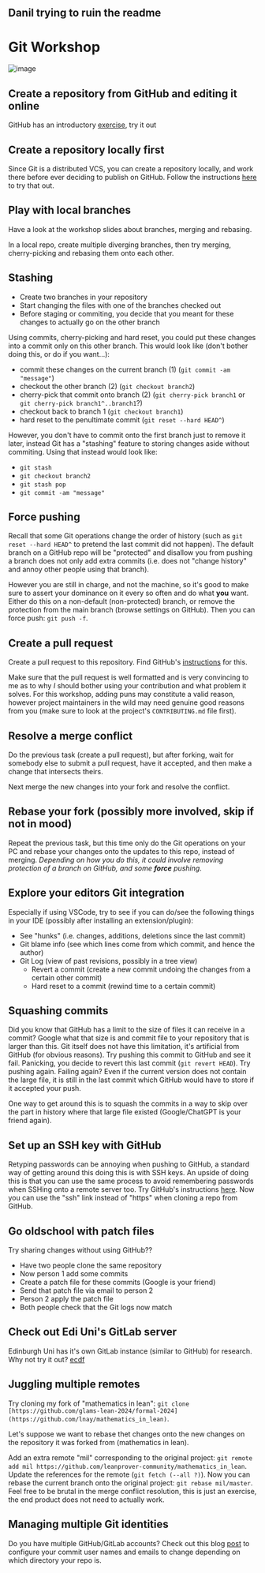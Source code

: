 ## Danil trying to ruin the readme
# Git Workshop

![image](https://github.com/Yaneda/workshop2-git/assets/109892610/493a3fd0-9a9f-4a8b-a5e0-b49a4907c6ca)

## Create a repository from GitHub and editing it online

GitHub has an introductory [exercise](https://docs.github.com/en/get-started/start-your-journey/hello-world), try it out

## Create a repository locally first

Since Git is a distributed VCS, you can create a repository locally, and work there before ever deciding to publish on GitHub.
Follow the instructions [here](local-repo.md) to try that out.

## Play with local branches

Have a look at the workshop slides about branches, merging and rebasing.

In a local repo, create multiple diverging branches, then try merging, cherry-picking and rebasing them onto each other.

## Stashing

- Create two branches in your repository
- Start changing the files with one of the branches checked out
- Before staging or commiting, you decide that you meant for these changes to actually go on the other branch

Using commits, cherry-picking and hard reset, you could put these changes into a commit only on this other branch.
This would look like (don't bother doing this, or do if you want...):
- commit these changes on the current branch (1) (`git commit -am "message"`)
- checkout the other branch (2) (`git checkout branch2`)
- cherry-pick that commit onto branch (2) (`git cherry-pick branch1` or `git cherry-pick branch1^..branch1`?)
- checkout back to branch 1 (`git checkout branch1`)
- hard reset to the penultimate commit (`git reset --hard HEAD^`)

However, you don't have to commit onto the first branch just to remove it later, instead Git has a "stashing" feature to storing changes aside without commiting.
Using that instead would look like:
- `git stash`
- `git checkout branch2`
- `git stash pop`
- `git commit -am "message"`

## Force pushing

Recall that some Git operations change the order of history (such as `git reset --hard HEAD^` to pretend the last commit did not happen). The default branch on a GitHub repo will be "protected" and disallow you from pushing a branch does not only add extra commits (i.e. does not "change history" and annoy other people using that branch).

However you are still in charge, and not the machine, so it's good to make sure to assert your dominance on it every so often and do what **you** want.
Either do this on a non-default (non-protected) branch, or remove the protection from the main branch (browse settings on GitHub).
Then you can force push: ``git push -f``.

## Create a pull request

Create a pull request to this repository. Find GitHub's [instructions](https://docs.github.com/en/pull-requests/collaborating-with-pull-requests/proposing-changes-to-your-work-with-pull-requests/creating-a-pull-request) for this.

Make sure that the pull request is well formatted and is very convincing to me as to why *I* should bother using your contribution and what problem it solves.
For this workshop, adding puns may constitute a valid reason, however project maintainers in the wild may need genuine good reasons from you (make sure to look at the project's `CONTRIBUTING.md` file first).

## Resolve a merge conflict

Do the previous task (create a pull request), but after forking, wait for somebody else to submit a pull request, have it accepted, and then make a change that intersects theirs.

Next merge the new changes into your fork and resolve the conflict.

## Rebase your fork (possibly more involved, skip if not in mood)

Repeat the previous task, but this time only do the Git operations on your PC and rebase your changes onto the updates to this repo, instead of merging.
*Depending on how you do this, it could involve removing protection of a branch on GitHub, and some **force** pushing*.

## Explore your editors Git integration

Especially if using VSCode, try to see if you can do/see the following things in your IDE (possibly after installing an extension/plugin):

- See "hunks" (i.e. changes, additions, deletions since the last commit)
- Git blame info (see which lines come from which commit, and hence the author)
- Git Log (view of past revisions, possibly in a tree view)
  - Revert a commit (create a new commit undoing the changes from a certain other commit)
  - Hard reset to a commit (rewind time to a certain commit)
 
##  Squashing commits

Did you know that GitHub has a limit to the size of files it can receive in a commit?
Google what that size is and commit file to your repository that is larger than this.
Git itself does not have this limitation, it's artificial from GitHub (for obvious reasons).
Try pushing this commit to GitHub and see it fail. Panicking, you decide to revert this last commit (`git revert HEAD`).
Try pushing again. Failing again? Even if the current version does not contain the large file, it is still in the last commit which GitHub would have to store if it accepted your push.

One way to get around this is to squash the commits in a way to skip over the part in history where that large file existed (Google/ChatGPT is your friend again).
 
## Set up an SSH key with GitHub

Retyping passwords can be annoying when pushing to GitHub, a standard way of getting around this doing this is with SSH keys.
An upside of doing this is that you can use the same process to avoid remembering passwords when SSHing onto a remote server too.
Try GitHub's instructions [here](https://docs.github.com/en/authentication/connecting-to-github-with-ssh/generating-a-new-ssh-key-and-adding-it-to-the-ssh-agent).
Now you can use the "ssh" link instead of "https" when cloning a repo from GitHub.

## Go oldschool with patch files

Try sharing changes without using GitHub??

- Have two people clone the same repository
- Now person 1 add some commits
- Create a patch file for these commits (Google is your friend)
- Send that patch file via email to person 2
- Person 2 apply the patch file
- Both people check that the Git logs now match

## Check out Edi Uni's GitLab server

Edinburgh Uni has it's own GitLab instance (similar to GitHub) for research. Why not try it out? [ecdf](https://git.ecdf.ed.ac.uk/users/sign_in)

## Juggling multiple remotes

Try cloning my fork of "mathematics in lean": `git clone [https://github.com/glams-lean-2024/formal-2024](https://github.com/lnay/mathematics_in_lean)`.

Let's suppose we want to rebase thet changes onto the new changes on the repository it was forked from (mathematics in lean).

Add an extra remote "mil" corresponding to the original project: `git remote add mil https://github.com/leanprover-community/mathematics_in_lean`.
Update the references for the remote (`git fetch (--all ?)`). Now you can rebase the current branch onto the original project: `git rebase mil/master`.
Feel free to be brutal in the merge conflict resolution, this is just an exercise, the end product does not need to actually work.

## Managing multiple Git identities

Do you have multiple GitHub/GitLab accounts? Check out this blog [post](https://dev.to/milhamh95/how-to-set-multiple-git-identities-with-git-config-4m66)
to configure your commit user names and emails to change depending on which directory your repo is.

